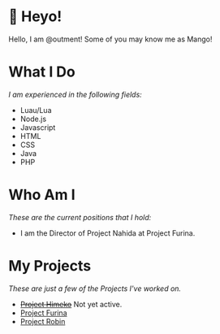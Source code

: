 # 👋 Heyo!
Hello, I am @outment!
Some of you may know me as Mango!

# What I Do
*I am experienced in the following fields:*
- Luau/Lua
- Node.js
- Javascript
- HTML
- CSS
- Java
- PHP

# Who Am I
*These are the current positions that I hold:*
- I am the Director of Project Nahida at Project Furina.

# My Projects
*These are just a few of the Projects I've worked on.*
- ~~[Project Himeko](https://himeko.project-furina.com/)~~ Not yet active.
- [Project Furina](https://project-furina.com/)
- [Project Robin](https://modrinth.com/mod/projectrobin)
